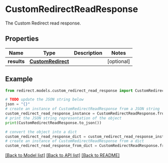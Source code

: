 # CustomRedirectReadResponse

The Custom Redirect read response.

## Properties

Name | Type | Description | Notes
------------ | ------------- | ------------- | -------------
**results** | [**CustomRedirect**](CustomRedirect.md) |  | [optional] 

## Example

```python
from redirect.models.custom_redirect_read_response import CustomRedirectReadResponse

# TODO update the JSON string below
json = "{}"
# create an instance of CustomRedirectReadResponse from a JSON string
custom_redirect_read_response_instance = CustomRedirectReadResponse.from_json(json)
# print the JSON string representation of the object
print(CustomRedirectReadResponse.to_json())

# convert the object into a dict
custom_redirect_read_response_dict = custom_redirect_read_response_instance.to_dict()
# create an instance of CustomRedirectReadResponse from a dict
custom_redirect_read_response_from_dict = CustomRedirectReadResponse.from_dict(custom_redirect_read_response_dict)
```
[[Back to Model list]](../README.md#documentation-for-models) [[Back to API list]](../README.md#documentation-for-api-endpoints) [[Back to README]](../README.md)


